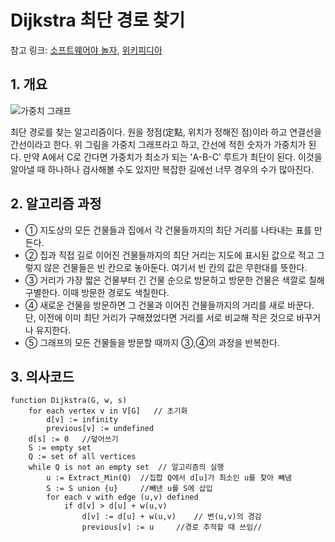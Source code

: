 # Dijkstra 최단 경로 찾기

참고 링크: [소프트웨어야 놀자](http://www.playsw.or.kr/repo/cast/105), [위키피디아](https://ko.wikipedia.org/wiki/데이크스트라_알고리즘)

## 1. 개요

![가중치 그래프](http://ncc.phinf.naver.net/20150323_119/1427076082573xIOpa_JPEG/03.jpg)

최단 경로를 찾는 알고리즘이다. 원을 정점(定點, 위치가 정해진 점)이라 하고 연결선을 간선이라고 한다. 위 그림을 가중치 그래프라고 하고, 간선에 적힌 숫자가 가중치가 된다. 만약 A에서 C로 간다면 가중치가 최소가 되는 'A-B-C' 루트가 최단이 된다. 이것을 알아낼 때 하나하나 검사해볼 수도 있지만 복잡한 길에선 너무 경우의 수가 많아진다.

## 2. 알고리즘 과정

- ① 지도상의 모든 건물들과 집에서 각 건물들까지의 최단 거리를 나타내는 표를 만든다.
- ② 집과 직접 길로 이어진 건물들까지의 최단 거리는 지도에 표시된 값으로 적고 그렇지 않은 건물들은 빈 칸으로 놓아둔다. 여기서 빈 칸의 값은 무한대를 뜻한다.
- ③ 거리가 가장 짧은 건물부터 긴 건물 순으로 방문하고 방문한 건물은 색깔로 칠해 구별한다. 이때 방문한 경로도 색칠한다. 
- ④ 새로운 건물을 방문하면 그 건물과 이어진 건물들까지의 거리를 새로 바꾼다. 단, 이전에 이미 최단 거리가 구해졌었다면 거리를 서로 비교해 작은 것으로 바꾸거나 유지한다.
- ⑤ 그래프의 모든 건물들을 방문할 때까지 ③,④의 과정을 반복한다.

## 3. 의사코드

```
function Dijkstra(G, w, s)
    for each vertex v in V[G]   // 초기화
        d[v] := infinity
        previous[v] := undefined 
    d[s] := 0   //덮어쓰기
    S := empty set
    Q := set of all vertices
    while Q is not an empty set  // 알고리즘의 실행
        u := Extract_Min(Q)  //집합 Q에서 d[u]가 최소인 u를 찾아 빼냄
        S := S union {u}     //빼낸 u를 S에 삽입
        for each v with edge (u,v) defined      
            if d[v] > d[u] + w(u,v)             
                d[v] := d[u] + w(u,v)    // 변(u,v)의 경감
                previous[v] := u     //경로 추적할 때 쓰임//
```

